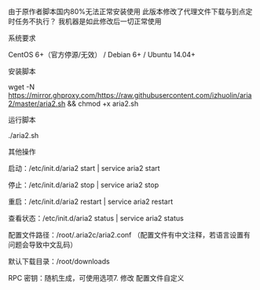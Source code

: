 由于原作者脚本国内80%无法正常安装使用 
此版本修改了代理文件下载与到点定时任务不执行？
我机器是如此修改后一切正常使用

系统要求

CentOS 6+（官方停源/无效） / Debian 6+ / Ubuntu 14.04+

安装脚本

wget -N https://mirror.ghproxy.com/https://raw.githubusercontent.com/izhuolin/aria2/master/aria2.sh && chmod +x aria2.sh

运行脚本

./aria2.sh

其他操作

启动：/etc/init.d/aria2 start | service aria2 start

停止：/etc/init.d/aria2 stop | service aria2 stop

重启：/etc/init.d/aria2 restart | service aria2 restart

查看状态：/etc/init.d/aria2 status | service aria2 status

配置文件路径：/root/.aria2c/aria2.conf （配置文件有中文注释，若语言设置有问题会导致中文乱码）

默认下载目录：/root/downloads

RPC 密钥：随机生成，可使用选项7. 修改 配置文件自定义
